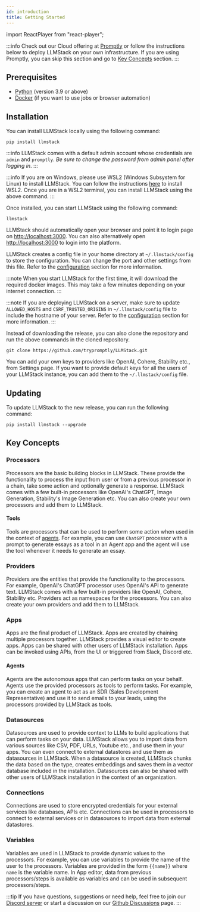 ```yaml
---
id: introduction
title: Getting Started
---
```


import ReactPlayer from "react-player";

:::info
Check out our Cloud offering at [Promptly](https://trypromptly.com) or follow the instructions below to deploy LLMStack on your own infrastructure. If you are using Promptly, you can skip this section and go to [Key Concepts](#key-concepts) section.
:::

## Prerequisites

- [Python](https://www.python.org/downloads/) (version 3.9 or above)
- [Docker](https://docs.docker.com/get-docker/) (if you want to use jobs or browser automation)

## Installation

You can install LLMStack locally using the following command:

```
pip install llmstack
```

:::info
LLMStack comes with a default admin account whose credentials are `admin` and `promptly`. _Be sure to change the password from admin panel after logging in_.
:::

:::info
If you are on Windows, please use WSL2 (Windows Subsystem for Linux) to install LLMStack. You can follow the instructions [here](https://docs.microsoft.com/en-us/windows/wsl/install-win10) to install WSL2. Once you are in a WSL2 terminal, you can install LLMStack using the above command.
:::

Once installed, you can start LLMStack using the following command:

```
llmstack
```

LLMStack should automatically open your browser and point it to login page on [http://localhost:3000](http://localhost:3000). You can also alternatively open [http://localhost:3000](http://localhost:3000) to login into the platform.

LLMStack creates a config file in your home directory at `~/.llmstack/config` to store the configuration. You can change the port and other settings from this file. Refer to the [configuration](config.md) section for more information.

:::note
When you start LLMStack for the first time, it will download the required docker images. This may take a few minutes depending on your internet connection.
:::

<ReactPlayer
  playing
  controls
  url="/img/llmstack-demo.m4v"
  width="100%"
  height="100%"
  loop
/>

:::note
If you are deploying LLMStack on a server, make sure to update `ALLOWED_HOSTS` and `CSRF_TRUSTED_ORIGINS` in `~/.llmstack/config` file to include the hostname of your server. Refer to the [configuration](config.md) section for more information.
:::

Instead of downloading the release, you can also clone the repository and run the above commands in the cloned repository.

```
git clone https://github.com/trypromptly/LLMStack.git
```

You can add your own keys to providers like OpenAI, Cohere, Stability etc., from Settings page. If you want to provide default keys for all the users of your LLMStack instance, you can add them to the `~/.llmstack/config` file.

## Updating

To update LLMStack to the new release, you can run the following command:

```
pip install llmstack --upgrade
```

## Key Concepts

### Processors

Processors are the basic building blocks in LLMStack. These provide the functionality to process the input from user or from a previous processor in a chain, take some action and optionally generate a response. LLMStack comes with a few built-in processors like OpenAI's ChatGPT, Image Generation, Stability's Image Generation etc. You can also create your own processors and add them to LLMStack.

#### Tools

Tools are processors that can be used to perform some action when used in the context of [agents](#agents). For example, you can use `ChatGPT` processor with a prompt to generate essays as a tool in an Agent app and the agent will use the tool whenever it needs to generate an essay.

### Providers

Providers are the entities that provide the functionality to the processors. For example, OpenAI's ChatGPT processor uses OpenAI's API to generate text. LLMStack comes with a few built-in providers like OpenAI, Cohere, Stability etc. Providers act as namespaces for the processors. You can also create your own providers and add them to LLMStack.

### Apps

Apps are the final product of LLMStack. Apps are created by chaining multiple processors together. LLMStack provides a visual editor to create apps. Apps can be shared with other users of LLMStack installation. Apps can be invoked using APIs, from the UI or triggered from Slack, Discord etc.

#### Agents

Agents are the autonomous apps that can perform tasks on your behalf. Agents use the provided processors as tools to perform tasks. For example, you can create an agent to act as an SDR (Sales Development Representative) and use it to send emails to your leads, using the processors provided by LLMStack as tools.

### Datasources

Datasources are used to provide context to LLMs to build applications that can perform tasks on your data. LLMStack allows you to import data from various sources like CSV, PDF, URLs, Youtube etc., and use them in your apps. You can even connect to external datastores and use them as datasources in LLMStack. When a datasource is created, LLMStack chunks the data based on the type, creates embeddings and saves them in a vector database included in the installation. Datasources can also be shared with other users of LLMStack installation in the context of an organization.

### Connections

Connections are used to store encrypted credentials for your external services like databases, APIs etc. Connections can be used in processors to connect to external services or in datasources to import data from external datastores.

### Variables

Variables are used in LLMStack to provide dynamic values to the processors. For example, you can use variables to provide the name of the user to the processors. Variables are provided in the form `{{name}}` where `name` is the variable name. In App editor, data from previous processors/steps is available as variables and can be used in subsequent processors/steps.

:::tip
If you have questions, suggestions or need help, feel free to join our [Discord server](https://discord.gg/3JsEzSXspJ) or start a discussion on our [Github Discussions](https://github.com/trypromptly/LLMStack/discussions) page.
:::
